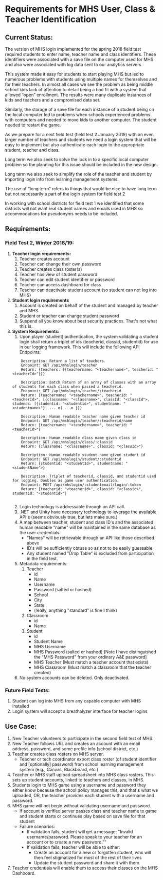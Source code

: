 
# Requirements for MHS User, Class & Teacher Identification

## Current Status:

The version of MHS login implemented for the spring 2018 field test required students to enter name, teacher name and class identifiers. These identifiers were associated with a save file on the computer used for MHS and also were associated with log data sent to our analytics servers.

This system made it easy for students to start playing MHS but led to numerous problems with students using multiple names for themselves and for their teachers. In almost all cases we see the problem as being middle school kids lack of attention to detail being a bad fit with a system that allowed “open” enrollment. The results were many duplicate instances of kids and teachers and a compromised data set.

Similarly, the storage of a save file for each instance of a student being on the local computer led to problems when schools experienced problems with computers and needed to move kids to another computer. The student needed to restart the game.

As we prepare for a next field test (field test 2 January 2019) with an even larger number of teachers and students we need a login system that will be easy to implement but also authenticate each login to the appropriate student, teacher and class.

Long term we also seek to solve the lock in to a specific local computer problem so the planning for this issue should be included in the new design.

Long term we also seek to simplify the role of the teacher and student by importing login info from learning management systems.

The use of “long term” refers to things that would be nice to have long term but not necessarily a part of the login system for field test 2

In working with school districts for field test 1 we identified that some districts will not want real student names and emails used in MHS so accommodations for pseudonyms needs to be included.


## Requirements:
### Field Test 2, Winter 2018/19:

1.	**Teacher login requirements:**
	  1.  Teacher creates account
	  3.	Teacher can change their own password
	  6.	Teacher creates class roster(s)
	  8.	Teacher has view of student password
	  9.	Teacher can edit student identifier or password
	  10.	Teacher can access dashboard for class
	  11.	Teacher can deactivate student account (so student can not log into MHS)
1. **Student login requirements**
	1.	Account is created on behalf of the student and managed by teacher and MHS
	2.	Student or teacher can change student password
	3.	Suspend all you know about best security practices. That's not what this is.
1. **System Requirements:**
	  1. Upon player (student) authentication, the system validating a student login shall return a triplet of ids (teacherid, classid, studentid) for use in our logging framework. This will include the following API Endpoints:
	```
	    Description: Return a list of teachers.
	    Endpoint: GET /api/mhslogin/teacher
	    Return: {teachers: [{teachername: "<teachername>", teacherid: "<teacherId>"}]}
	    
	    Description: Batch Return of an array of classes with an array of students for each class when passed a teacherid. 
	    Endpoint: GET /api/mhslogin/teacher/:teacherid
	    Return: {teachername: "<teachername>", teacherid: "<teacherId>", [{classname: "<classname>", classId: "<classId">, studends: [{studentid: "<studentid>", studentname: "<studentname>"}, ... n] ...n }]}

	    Description: Human readable teacher name given teacher id
	    Endpoint: GET /api/mshlogin/teacher/:teacherid/name
	    Return: {teachername: "<teachername>", teacherid: "<teacherId>"}

	    Description: Human readable class name given class id
	    Endpoint: GET /api/mhslogin/class/:classid
	    Return: {classname: "<classname>", classid: "<classId>"}

	    Description: Human readable student name given student id
	    Endpoint: GET /api/mhslogin/student/:studentid
	    Return: {studentid: "<studentId>", studentname: "<studentName">}

	    Description: Triplet of teacherid, classid, and studentid used for logging. Doubles as game user authentication.
	    Endpoint: POST /api/mhslogin/:studentemail/login/:token
	    Return: {teacherid: "<teacherid>", classid: "<classid>", studentid: "<studentid>"}
		
	```
	  2. Login technology is addressable through an API call.
	  3. .NET and Unity have necessary technology to leverage the available API's (seems obviously true, but lets make sure.)
	  4. A map between teacher, student and class ID's and the associated human readable "name" will be maintained in the same database as the user credentials.
		    - "Names" will be retrievable through an API like those described above
		    - ID's will be sufficiently obtuse so as not to be easily guessable
		    - Any student named "Drop Table" is excluded from participation in the field test.
	  5. Metadata requirements: 
			1. Teacher
				- id
				- Name
				- Username
				- Password (salted or hashed)
				- School
				- City
				- State
				- (really, anything "standard" is fine I think)
			2. Classroom 
				- id
				- Name
			3. Student
				- id
				- Student Name
				- MHS Username
				- MHS Password (salted or hashed) [Note I have distinguished the "MHS Password" from your ordinary A&E password]
				- MHS Teacher (Must match a teacher account that exists)
				- MHS Classroom (Must match a classroom that the teacher created)
	  6. No system accounts can be deleted. Only deactivated. 

### Future Field Tests:
1. Student can log into MHS from any capable computer with MHS installed
2. Login system will accept a breathalyzer interface for teacher logins

## Use Case:

1. New Teacher volunteers to participate in the second field test of MHS.
2. New Teacher follows URL and creates an account with an email address, password, and some profile info (school district, etc.)
3. Teacher creates class rosters on MHS server.
	  - Teacher or tech coordinator export class roster (of student identifier and [optionally] password) from school learning management system (e.g., Canvas, Blackboard, etc.)
4. Teacher or MHS staff upload spreadsheet into MHS class rosters.  This sets up student accounts, linked to teachers and classes, in MHS.
5. Students login to MHS game using a username and password they either know because the school policy manages this, and that's what we uploaded, OR, the teacher provides each student with a username and password.
6. MHS game will not begin without validating username and password.
	  - If account is verified server passes class and teacher name to game and student starts or continues play based on save file for that student
	  - Failure scenarios:
	    -	If validation fails, student will get a message: "Invalid username/password. Please speak to your teacher for an account or to create a new password.""
	    - If validation fails, teacher will be able to either:
	      - Create an account for a new or forgotten student, who will then feel stigmatized for most of the rest of their lives
	      - Update the student password and share it with them.
7. Teacher credentials will enable them to access their classes on the MHS Dashboard.
